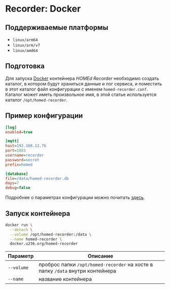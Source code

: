 # Recorder: Docker

## Поддерживаемые платформы

- `linux/arm64`
- `linux/arm/v7`
- `linux/amd64`

## Подготовка

Для запуска [Docker](https://docker.com) контейнера _HOMEd Recorder_ необходимо создать каталог, в котором будут храниться данные и лог сервиса, и поместить в этот каталог файл конфигурации с именем `homed-recorder.conf`. Каталог может иметь произвольное имя, в этой статье используется каталог `/opt/homed-recorder`.

## Пример конфигурации

```ini
[log]
enabled=true

[mqtt]
host=192.168.12.76
port=1883
username=recorder
password=secret
prefix=homed

[database]
file=/data/homed-recorder.db
days=7
debug=false
```

Подробнее о параметрах конфигурации можно почитать [здесь](/recorder/configuration/).

## Запуск контейнера

```sh
docker run \
  --detach \
  --volume /opt/homed-recorder:/data \
  --name homed-recorder \
  docker.u236.org/homed-recorder
```

| Параметр | Описание |
|----------|----------|
| `--volume` | проброс папки `/opt/homed-recorder` на хосте в папку `/data` внутри контейнера |
| `--name`   | название контейнера |
